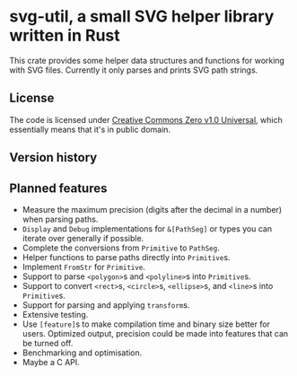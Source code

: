 svg-util, a small SVG helper library written in Rust
====================================================

This crate provides some helper data structures and functions for working with SVG files.
Currently it only parses and prints SVG path strings.

License
-------
The code is licensed under [Creative Commons Zero v1.0 Universal](http://creativecommons.org/publicdomain/zero/1.0/legalcode), which essentially means that it's in public domain.

Version history
---------------

Planned features
----------------

 - Measure the maximum precision (digits after the decimal in a number) when parsing paths.
 - `Display` and `Debug` implementations for `&[PathSeg]` or types you can iterate over generally if possible.
 - Complete the conversions from `Primitive` to `PathSeg`.
 - Helper functions to parse paths directly into `Primitive`s.
 - Implement `FromStr` for `Primitive`.
 - Support to parse `<polygon>`s and `<polyline>`s into `Primitive`s.
 - Support to convert `<rect>`s, `<circle>`s, `<ellipse>`s, and `<line>`s into `Primitive`s.
 - Support for parsing and applying `transform`s.
 - Extensive testing.
 - Use `[feature]`s to make compilation time and binary size better for users. Optimized output, precision could be made into features that can be turned off.
 - Benchmarking and optimisation.
 - Maybe a C API.